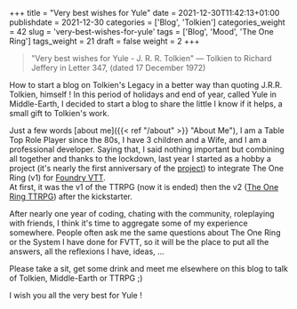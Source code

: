 +++
title = "Very best wishes for Yule"
date = 2021-12-30T11:42:13+01:00
publishdate = 2021-12-30
categories = ['Blog', 'Tolkien']
categories_weight = 42
slug = 'very-best-wishes-for-yule'
tags = ['Blog', 'Mood', 'The One Ring']
tags_weight = 21
draft = false
weight = 2
+++
> "Very best wishes for Yule - J. R. R. Tolkien"
> ― Tolkien to Richard Jeffery in Letter 347, (dated 17 December 1972)

How to start a blog on Tolkien's Legacy in a better way than quoting J.R.R. Tolkien, himself ! In this period of holidays and end of year, called Yule in Middle-Earth, I decided to start a blog to share the little I know if it helps, a small gift to Tolkien's work.

Just a few words [about me]({{< ref "/about" >}} "About Me"), I am a Table Top Role Player since the 80s, I have 3 children and a Wife, and I am a professional developer. Saying that, I said nothing important but combining all together and thanks to the lockdown, last year I started as a hobby a project (it's nearly the first anniversary of the [project](https://gitlab.com/herve.darritchon/foundryvtt-tor2e "Official code repository")) to integrate  The One Ring (v1) for [Foundry VTT](https://foundryvtt.com/ "Official Site").  
At first, it was the v1 of the TTRPG (now it is ended) then the v2 ([The One Ring TTRPG](https://freeleaguepublishing.com/en/games/the-one-ring/ "Official site from Fria Ligan")) after the kickstarter.

After nearly one year of coding, chating with the community, roleplaying with friends, I think it's time to aggregate some of my experience somewhere. People often ask me the same questions about The One Ring or the System I have done for FVTT, so it will be the place to put all the answers, all the reflexions I have, ideas, ...

Please take a sit, get some drink and meet me elsewhere on this blog to talk of Tolkien, Middle-Earth or TTRPG ;)

I wish you all the very best for Yule !
